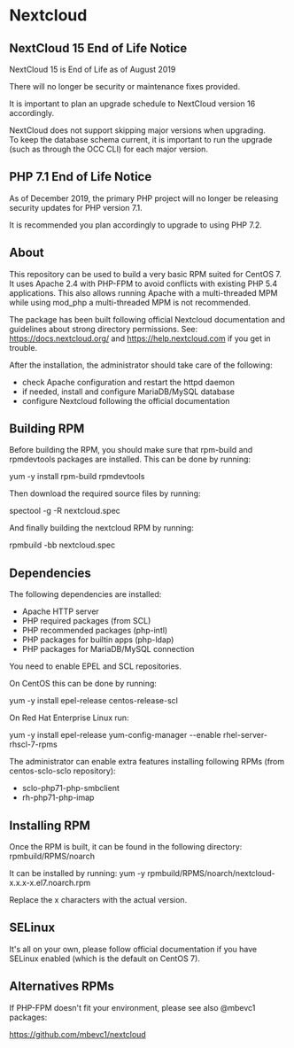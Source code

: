 Nextcloud
=========


NextCloud 15 End of Life Notice
-------------------------------
NextCloud 15 is End of Life as of August 2019

There will no longer be security or maintenance fixes provided.

It is important to plan an upgrade schedule to NextCloud version 16
accordingly.

NextCloud does not support skipping major versions when upgrading.  
To keep the database schema current, it is important to run the 
upgrade (such as through the OCC CLI) for each major version.


PHP 7.1 End of Life Notice
--------------------------
As of December 2019, the primary PHP project will no longer be releasing
security updates for PHP version 7.1.

It is recommended you plan accordingly to upgrade to using PHP 7.2.


About
-----

This repository can be used to build a very basic RPM suited for CentOS 7.
It uses Apache 2.4 with PHP-FPM to avoid conflicts with existing 
PHP 5.4 applications.  This also allows running Apache with a 
multi-threaded MPM while using mod_php a multi-threaded MPM is 
not recommended.

The package has been built following official Nextcloud documentation and
guidelines about strong directory permissions. See: https://docs.nextcloud.org/
and https://help.nextcloud.com if you get in trouble.

After the installation, the administrator should take care of the following:

* check Apache configuration and restart the httpd daemon
* if needed, install and configure MariaDB/MySQL database
* configure Nextcloud following the official documentation


Building RPM
------------

Before building the RPM, you should make sure that rpm-build and
rpmdevtools packages are installed.  This can be done by running:

  yum -y install rpm-build rpmdevtools

Then download the required source files by running:

  spectool -g -R nextcloud.spec

And finally building the nextcloud RPM by running:

  rpmbuild -bb nextcloud.spec


Dependencies
------------

The following dependencies are installed:

* Apache HTTP server
* PHP required packages (from SCL)
* PHP recommended packages (php-intl)
* PHP packages for builtin apps (php-ldap)
* PHP packages for MariaDB/MySQL connection

You need to enable EPEL and SCL repositories.

On CentOS this can be done by running:

  yum -y install epel-release centos-release-scl
 
On Red Hat Enterprise Linux run:

  yum -y install epel-release
  yum-config-manager --enable rhel-server-rhscl-7-rpms

The administrator can enable extra features installing following RPMs 
(from centos-sclo-sclo repository):

 * sclo-php71-php-smbclient
 * rh-php71-php-imap


Installing RPM
--------------

Once the RPM is built, it can be found in the following directory:
  rpmbuild/RPMS/noarch

It can be installed by running:
  yum -y rpmbuild/RPMS/noarch/nextcloud-x.x.x-x.el7.noarch.rpm

Replace the x characters with the actual version.


SELinux
-------

It's all on your own, please follow official documentation if you have 
SELinux enabled (which is the default on CentOS 7).


Alternatives RPMs
-----------------

If PHP-FPM doesn't fit your environment, please see also @mbevc1 packages:

https://github.com/mbevc1/nextcloud

